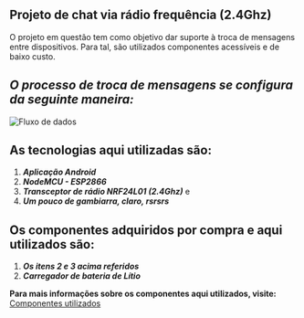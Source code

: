 ## Projeto de chat via rádio frequência (2.4Ghz)

O projeto em questão tem como objetivo dar suporte à troca de mensagens entre dispositivos. Para tal, são utilizados componentes acessíveis e de baixo custo.

## _**O processo de troca de mensagens se configura da seguinte maneira:**_

![Fluxo de dados](https://3.bp.blogspot.com/-OKhQK2Snfv4/WYk1p44LeKI/AAAAAAAAFGc/n0w7XNj4kMMRqgA-KGGPyMHkkTG9beXVACLcBGAs/s1600/radio.jpg)


## As tecnologias aqui utilizadas são:
1. _**Aplicação Android**_
2. _**NodeMCU - ESP2866**_
3. _**Transceptor de rádio NRF24L01 (2.4Ghz)**_ e
4. _**Um pouco de gambiarra, claro, rsrsrs**_

## Os componentes adquiridos por compra e aqui utilizados são:
1. _**Os itens 2 e 3 acima referidos**_
3. _**Carregador de bateria de Lítio**_<br>


**Para mais informações sobre os componentes aqui utilizados, visite:**
<a href="Componentes-Utilizados">Componentes utilizados</a>

